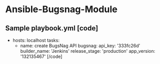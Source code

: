 # Ansible-Bugsnag-Module

Sample playbook.yml
[code]
---
- hosts: localhost
  tasks:
    - name: create BugsNag API
      bugsnag:
        api_key: '333fc26d'
        builder_name: 'Jenkins'
        release_stage: 'production'
        app_version: '132135467'
[/code]
